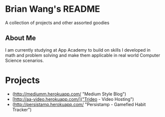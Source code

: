 # Brian Wang's README
A collection of projects and other assorted goodies

## About Me
I am currently studying at App Academy to build on skills I developed in math and problem solving and make them applicable in real world Computer Science scenarios.
# Projects

 - (http://mediumm.herokuapp.com/ "Medium Style Blog")
 - [http://aa-video.herokuapp.com/]("Trideo - Video Hosting")
 - (http://persistamp.herokuapp.com/ "Persistamp - Gamefied Habit Tracker")
